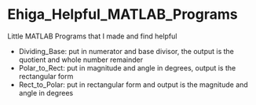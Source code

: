 # Ehiga_Helpful_MATLAB_Programs
Little MATLAB Programs that I made and find helpful
- Dividing_Base: put in numerator and base divisor, the output is the quotient and whole number remainder
- Polar_to_Rect: put in magnitude and angle in degrees, output is the rectangular form
- Rect_to_Polar: put in rectangular form and output is the magnitude and angle in degrees
